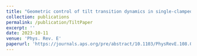 ```yaml
---
title: "Geometric control of tilt transition dynamics in single-clamped thermalized elastic sheets"
collection: publications
permalink: /publication/TiltPaper
excerpt: ''
date: 2023-10-11
venue: 'Phys. Rev. E'
paperurl: 'https://journals.aps.org/pre/abstract/10.1103/PhysRevE.108.045002'
---
```


